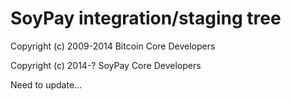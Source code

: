 SoyPay integration/staging tree
=====================================

Copyright (c) 2009-2014 Bitcoin Core Developers

Copyright (c) 2014-? SoyPay Core Developers


Need to update...


